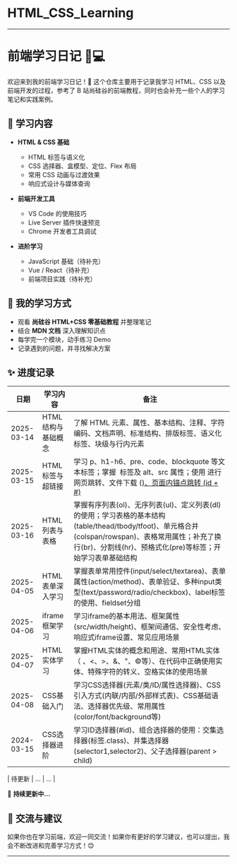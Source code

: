 # HTML_CSS_Learning
---

# 前端学习日记 📖💻

欢迎来到我的前端学习日记！🚀 这个仓库主要用于记录我学习 HTML、CSS 以及前端开发的过程，参考了 B 站尚硅谷的前端教程，同时也会补充一些个人的学习笔记和实践案例。

## 📌 学习内容
- **HTML & CSS 基础**
  - HTML 标签与语义化
  - CSS 选择器、盒模型、定位、Flex 布局
  - 常用 CSS 动画与过渡效果
  - 响应式设计与媒体查询

- **前端开发工具**
  - VS Code 的使用技巧
  - Live Server 插件快速预览
  - Chrome 开发者工具调试

- **进阶学习**
  - JavaScript 基础（待补充）
  - Vue / React（待补充）
  - 前端项目实践（待补充）

## 📖 我的学习方式
- 观看 **尚硅谷 HTML+CSS 零基础教程** 并整理笔记
- 结合 **MDN 文档** 深入理解知识点
- 每学完一个模块，动手练习 Demo
- 记录遇到的问题，并寻找解决方案

## ✨ 进度记录
| 日期 | 学习内容 | 备注 |
|------|---------|------|
| 2025-03-14 | HTML 结构与基础概念 | 了解 HTML 元素、属性、基本结构、注释、字符编码、文档声明、标准结构、排版标签、语义化标签、块级与行内元素 |
| 2025-03-15 | HTML标签与超链接 | 学习 p、h1-h6、pre、code、blockquote 等文本标签；掌握 <img> 标签及 alt、src 属性；使用 <a> 进行网页跳转、文件下载 (<a href="file.pdf">)、页面内锚点跳转 (id + #) |
| 2025-03-16 | HTML列表与表格 | 掌握有序列表(ol)、无序列表(ul)、定义列表(dl)的使用；学习表格的基本结构(table/thead/tbody/tfoot)、单元格合并(colspan/rowspan)、表格常用属性；补充了换行(br)、分割线(hr)、预格式化(pre)等标签；开始学习表单基础结构 |
| 2025-04-05 | HTML表单深入学习 | 掌握表单常用控件(input/select/textarea)、表单属性(action/method)、表单验证、多种input类型(text/password/radio/checkbox)、label标签的使用、fieldset分组 |
| 2025-04-06 | iframe框架学习 | 学习iframe的基本用法、框架属性(src/width/height)、框架间通信、安全性考虑、响应式iframe设置、常见应用场景 |
| 2025-04-07 | HTML实体学习 | 掌握HTML实体的概念和用途、常用HTML实体（&nbsp;、&lt;、&gt;、&amp;、&quot;、&copy;等）、在代码中正确使用实体、特殊字符的转义、空格实体的使用场景 |
| 2025-04-08 | CSS基础入门 | 学习CSS选择器(元素/类/ID/属性选择器)、CSS引入方式(内联/内部/外部样式表)、CSS基础语法、选择器优先级、常用属性(color/font/background等) |
| 2024-03-15 | CSS选择器进阶 | 学习ID选择器(#id)、组合选择器的使用：交集选择器(标签.class)、并集选择器(selector1,selector2)、父子选择器(parent > child) |

| 待更新 | ... | ... |

📌 **持续更新中...**

## 🌟 交流与建议
如果你也在学习前端，欢迎一同交流！如果你有更好的学习建议，也可以提出，我会不断改进和完善学习方式！😊

---

